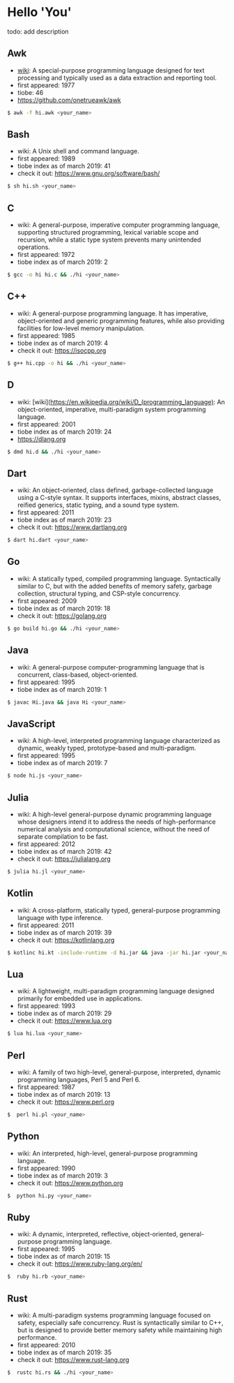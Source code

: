 # Hello 'You'

todo: add description

## Awk

  - [wiki](https://en.wikipedia.org/wiki/AWK): A special-purpose programming language designed for text processing and typically used as a data extraction and reporting tool.
  - first appeared: 1977
  - tiobe: 46
  - https://github.com/onetrueawk/awk

```sh
$ awk -f hi.awk <your_name>
```

## Bash

  - wiki: A Unix shell and command language.
  - first appeared: 1989
  - tiobe index as of march 2019: 41
  - check it out: https://www.gnu.org/software/bash/

```sh
$ sh hi.sh <your_name>
```

## C

  - wiki: A general-purpose, imperative computer programming language, supporting structured programming, lexical variable scope and recursion, while a static type system prevents many unintended operations.
  - first appeared: 1972
  - tiobe index as of march 2019: 2

```sh
$ gcc -o hi hi.c && ./hi <your_name>
```

## C++

  - wiki: A general-purpose programming language. It has imperative, object-oriented and generic programming features, while also providing facilities for low-level memory manipulation.
  - first appeared: 1985
  - tiobe index as of march 2019: 4
  - check it out: https://isocpp.org

```sh
$ g++ hi.cpp -o hi && ./hi <your_name>
```

## D

  - wiki: [wiki](https://en.wikipedia.org/wiki/D_(programming_language): An object-oriented, imperative, multi-paradigm system programming language.
  - first appeared: 2001
  - tiobe index as of march 2019: 24
  - https://dlang.org

```sh
$ dmd hi.d && ./hi <your_name>
```

## Dart

  - wiki: An object-oriented, class defined, garbage-collected language using a C-style syntax. It supports interfaces, mixins, abstract classes, reified generics, static typing, and a sound type system.
  - first appeared: 2011
  - tiobe index as of march 2019: 23
  - check it out: https://www.dartlang.org

```sh
$ dart hi.dart <your_name>
```

## Go

  - wiki: A statically typed, compiled programming language. Syntactically similar to C, but with the added benefits of memory safety, garbage collection, structural typing, and CSP-style concurrency.
  - first appeared: 2009
  - tiobe index as of march 2019: 18
  - check it out: https://golang.org

```sh
$ go build hi.go && ./hi <your_name>
```

## Java

  - wiki: A general-purpose computer-programming language that is concurrent, class-based, object-oriented.
  - first appeared: 1995
  - tiobe index as of march 2019: 1

```sh
$ javac Hi.java && java Hi <your_name>
```

## JavaScript

  - wiki: A high-level, interpreted programming language characterized as dynamic, weakly typed, prototype-based and multi-paradigm.
  - first appeared: 1995
  - tiobe index as of march 2019: 7

```sh
$ node hi.js <your_name>
```

## Julia

  - wiki: A high-level general-purpose dynamic programming language whose designers intend it to address the needs of high-performance numerical analysis and computational science, without the need of separate compilation to be fast.
  - first appeared: 2012
  - tiobe index as of march 2019: 42
  - check it out: https://julialang.org

```sh
$ julia hi.jl <your_name>
```

## Kotlin

  - wiki: A cross-platform, statically typed, general-purpose programming language with type inference.
  - first appeared: 2011
  - tiobe index as of march 2019: 39
  - check it out: https://kotlinlang.org

```sh
$ kotlinc hi.kt -include-runtime -d hi.jar && java -jar hi.jar <your_name>
```

## Lua

  - wiki: A lightweight, multi-paradigm programming language designed primarily for embedded use in applications.
  - first appeared: 1993
  - tiobe index as of march 2019: 29
  - check it out: https://www.lua.org

```sh
$ lua hi.lua <your_name>
```

## Perl

  - wiki: A family of two high-level, general-purpose, interpreted, dynamic programming languages, Perl 5 and Perl 6.
  - first appeared: 1987
  - tiobe index as of march 2019: 13
  - check it out: https://www.perl.org

```sh
$  perl hi.pl <your_name>
```

## Python

  - wiki: An interpreted, high-level, general-purpose programming language.
  - first appeared: 1990
  - tiobe index as of march 2019: 3
  - check it out: https://www.python.org

```sh
$  python hi.py <your_name>
```

## Ruby

  - wiki: A dynamic, interpreted, reflective, object-oriented, general-purpose programming language.
  - first appeared: 1995
  - tiobe index as of march 2019: 15
  - check it out: https://www.ruby-lang.org/en/

```sh
$  ruby hi.rb <your_name>
```

## Rust

  - wiki: A multi-paradigm systems programming language focused on safety, especially safe concurrency. Rust is syntactically similar to C++, but is designed to provide better memory safety while maintaining high performance.
  - first appeared: 2010
  - tiobe index as of march 2019: 35
  - check it out: https://www.rust-lang.org

```sh
$  rustc hi.rs && ./hi <your_name>
```
